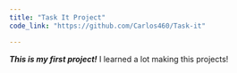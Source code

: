 ```yaml
---
title: "Task It Project"
code_link: "https://github.com/Carlos460/Task-it"

---
```


**_This is my first project!_** I learned a lot making this projects!

